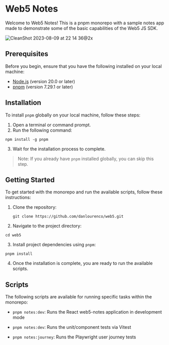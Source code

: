 # Web5 Notes

Welcome to Web5 Notes! This is a pnpm monorepo with a sample notes app made to demonstrate some of the basic capabilities of the Web5 JS SDK.

![CleanShot 2023-08-09 at 22 14 36@2x](https://github.com/danlourenco/web5/assets/1965272/519a873b-ea6e-4648-85cc-5ffd8efcfcdd)

## Prerequisites

Before you begin, ensure that you have the following installed on your local machine:

- [Node.js](https://nodejs.org/) (version 20.0 or later)
- [pnpm](https://pnpm.io/) (version 7.29.1 or later)

## Installation

To install `pnpm` globally on your local machine, follow these steps:

1. Open a terminal or command prompt.
2. Run the following command:

```shell
npm install -g pnpm
```

3. Wait for the installation process to complete.

> Note: If you already have `pnpm` installed globally, you can skip this step.

## Getting Started

To get started with the monorepo and run the available scripts, follow these instructions:

1. Clone the repository:

   ```shell
   git clone https://github.com/danlourenco/web5.git
   ```

2. Navigate to the project directory:

```shell
cd web5
```

3. Install project dependencies using `pnpm`:

```shell
pnpm install
```

4. Once the installation is complete, you are ready to run the available scripts.

## Scripts

The following scripts are available for running specific tasks within the monorepo:

- `pnpm notes:dev`: Runs the React web5-notes application in development mode

- `pnpm notes:dev`: Runs the unit/component tests via Vitest

- `pnpm notes:journey`: Runs the Playwright user journey tests
